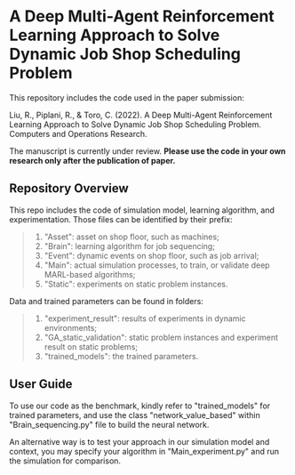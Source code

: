 # A Deep Multi-Agent Reinforcement Learning Approach to Solve Dynamic Job Shop Scheduling Problem
This repository includes the code used in the paper submission: 

Liu, R., Piplani, R., & Toro, C. (2022). A Deep Multi-Agent Reinforcement Learning Approach to Solve Dynamic Job Shop Scheduling Problem. Computers and Operations Research.

The manuscript is currently under review. **Please use the code in your own research only after the publication of paper.**

## Repository Overview

This repo includes the code of simulation model, learning algorithm, and experimentation. Those files can be identified by their prefix:
> 1. "Asset": asset on shop floor, such as machines;
> 2. "Brain": learning algorithm for job sequencing;
> 3. "Event": dynamic events on shop floor, such as job arrival;
> 4. "Main": actual simulation processes, to train, or validate deep MARL-based algorithms;
> 5. "Static": experiments on static problem instances.

Data and trained parameters can be found in folders:
> 1. "experiment_result": results of experiments in dynamic environments;
> 2. "GA_static_validation": static problem instances and experiment result on static problems;
> 3. "trained_models": the trained parameters.

## User Guide

To use our code as the benchmark, kindly refer to "trained_models" for trained parameters, and use the class "network_value_based" within "Brain_sequencing.py" file to build the neural network. 

An alternative way is to test your approach in our simulation model and context, you may specify your algorithm in "Main_experiment.py" and run the simulation for comparison.